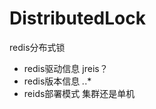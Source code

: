 DistributedLock
===============

redis分布式锁

* redis驱动信息 jreis？
* redis版本信息 *.*.*
* reids部署模式 集群还是单机
